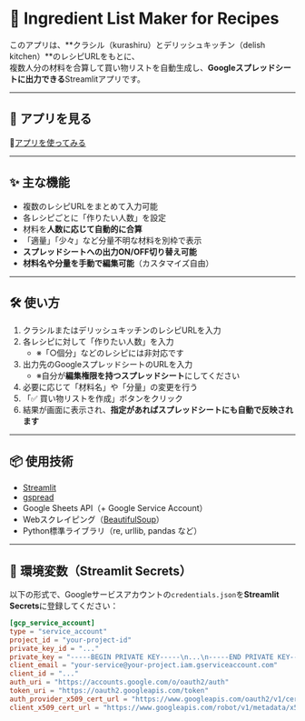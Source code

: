 # 🛒 Ingredient List Maker for Recipes

このアプリは、**クラシル（kurashiru）とデリッシュキッチン（delish kitchen）**のレシピURLをもとに、  
複数人分の材料を合算して買い物リストを自動生成し、**Googleスプレッドシートに出力できる**Streamlitアプリです。

---

## 🚀 アプリを見る  
📍[アプリを使ってみる](https://ingredient-list-maker-dj2ly2z54u7u3wquznrcih.streamlit.app/)

---

## ✨ 主な機能

- 複数のレシピURLをまとめて入力可能  
- 各レシピごとに「作りたい人数」を設定  
- 材料を**人数に応じて自動的に合算**  
- 「適量」「少々」など分量不明な材料を別枠で表示  
- **スプレッドシートへの出力ON/OFF切り替え可能**  
- **材料名や分量を手動で編集可能**（カスタマイズ自由）

---

## 🛠 使い方

1. クラシルまたはデリッシュキッチンのレシピURLを入力  
2. 各レシピに対して「作りたい人数」を入力  
    - ※「○個分」などのレシピには非対応です  
3. 出力先のGoogleスプレッドシートのURLを入力  
    - ※自分が**編集権限を持つスプレッドシート**にしてください  
4. 必要に応じて「材料名」や「分量」の変更を行う  
5. 「✅ 買い物リストを作成」ボタンをクリック  
6. 結果が画面に表示され、**指定があればスプレッドシートにも自動で反映されます**

---

## 📦 使用技術

- [Streamlit](https://streamlit.io/)  
- [gspread](https://github.com/burnash/gspread)  
- Google Sheets API（+ Google Service Account）  
- Webスクレイピング（[BeautifulSoup](https://www.crummy.com/software/BeautifulSoup/)）  
- Python標準ライブラリ（re, urllib, pandas など）

---

## 🔐 環境変数（Streamlit Secrets）

以下の形式で、Googleサービスアカウントの`credentials.json`を**Streamlit Secrets**に登録してください：

```toml
[gcp_service_account]
type = "service_account"
project_id = "your-project-id"
private_key_id = "..."
private_key = "-----BEGIN PRIVATE KEY-----\n...\n-----END PRIVATE KEY-----\n"
client_email = "your-service@your-project.iam.gserviceaccount.com"
client_id = "..."
auth_uri = "https://accounts.google.com/o/oauth2/auth"
token_uri = "https://oauth2.googleapis.com/token"
auth_provider_x509_cert_url = "https://www.googleapis.com/oauth2/v1/certs"
client_x509_cert_url = "https://www.googleapis.com/robot/v1/metadata/x509/..."
